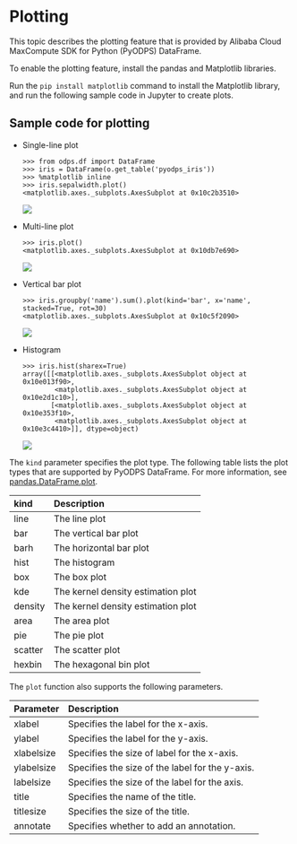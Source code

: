 # Plotting

This topic describes the plotting feature that is provided by Alibaba Cloud MaxCompute SDK for Python \(PyODPS\) DataFrame.

To enable the plotting feature, install the pandas and Matplotlib libraries.

Run the `pip install matplotlib` command to install the Matplotlib library, and run the following sample code in Jupyter to create plots.

## Sample code for plotting

-   Single-line plot

    ```
    >>> from odps.df import DataFrame
    >>> iris = DataFrame(o.get_table('pyodps_iris'))
    >>> %matplotlib inline
    >>> iris.sepalwidth.plot()
    <matplotlib.axes._subplots.AxesSubplot at 0x10c2b3510>
    ```

    ![](https://static-aliyun-doc.oss-cn-hangzhou.aliyuncs.com/assets/img/en-US/4046472061/p11823.png)

-   Multi-line plot

    ```
    >>> iris.plot()
    <matplotlib.axes._subplots.AxesSubplot at 0x10db7e690>
    ```

    ![](https://static-aliyun-doc.oss-cn-hangzhou.aliyuncs.com/assets/img/en-US/4046472061/p11824.png)

-   Vertical bar plot

    ```
    >>> iris.groupby('name').sum().plot(kind='bar', x='name', stacked=True, rot=30)
    <matplotlib.axes._subplots.AxesSubplot at 0x10c5f2090>
    ```

    ![](https://static-aliyun-doc.oss-cn-hangzhou.aliyuncs.com/assets/img/en-US/4046472061/p11825.png)

-   Histogram

    ```
    >>> iris.hist(sharex=True)
    array([[<matplotlib.axes._subplots.AxesSubplot object at 0x10e013f90>,
            <matplotlib.axes._subplots.AxesSubplot object at 0x10e2d1c10>],
           [<matplotlib.axes._subplots.AxesSubplot object at 0x10e353f10>,
            <matplotlib.axes._subplots.AxesSubplot object at 0x10e3c4410>]], dtype=object)
    ```

    ![](https://static-aliyun-doc.oss-cn-hangzhou.aliyuncs.com/assets/img/en-US/4046472061/p11826.png)


The `kind` parameter specifies the plot type. The following table lists the plot types that are supported by PyODPS DataFrame. For more information, see [pandas.DataFrame.plot](http://pandas.pydata.org/pandas-docs/stable/reference/api/pandas.DataFrame.plot.html).

|kind|Description|
|:---|:----------|
|line|The line plot|
|bar|The vertical bar plot|
|barh|The horizontal bar plot|
|hist|The histogram|
|box|The box plot|
|kde|The kernel density estimation plot|
|density|The kernel density estimation plot|
|area|The area plot|
|pie|The pie plot|
|scatter|The scatter plot|
|hexbin|The hexagonal bin plot|

The `plot` function also supports the following parameters.

|Parameter|Description|
|:--------|:----------|
|xlabel|Specifies the label for the x-axis.|
|ylabel|Specifies the label for the y-axis.|
|xlabelsize|Specifies the size of label for the x-axis.|
|ylabelsize|Specifies the size of the label for the y-axis.|
|labelsize|Specifies the size of the label for the axis.|
|title|Specifies the name of the title.|
|titlesize|Specifies the size of the title.|
|annotate|Specifies whether to add an annotation.|

